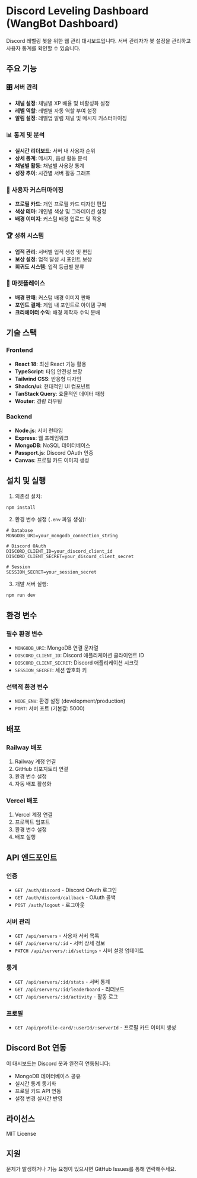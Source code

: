 # Discord Leveling Dashboard (WangBot Dashboard)

Discord 레벨링 봇을 위한 웹 관리 대시보드입니다. 서버 관리자가 봇 설정을 관리하고 사용자 통계를 확인할 수 있습니다.

## 주요 기능

### 🎛️ 서버 관리
- **채널 설정**: 채널별 XP 배율 및 비활성화 설정
- **레벨 역할**: 레벨별 자동 역할 부여 설정
- **알림 설정**: 레벨업 알림 채널 및 메시지 커스터마이징

### 📊 통계 및 분석
- **실시간 리더보드**: 서버 내 사용자 순위
- **상세 통계**: 메시지, 음성 활동 분석
- **채널별 활동**: 채널별 사용량 통계
- **성장 추이**: 시간별 서버 활동 그래프

### 🎨 사용자 커스터마이징
- **프로필 카드**: 개인 프로필 카드 디자인 편집
- **색상 테마**: 개인별 색상 및 그라데이션 설정
- **배경 이미지**: 커스텀 배경 업로드 및 적용

### 🏆 성취 시스템
- **업적 관리**: 서버별 업적 생성 및 편집
- **보상 설정**: 업적 달성 시 포인트 보상
- **희귀도 시스템**: 업적 등급별 분류

### 🛒 마켓플레이스
- **배경 판매**: 커스텀 배경 이미지 판매
- **포인트 결제**: 게임 내 포인트로 아이템 구매
- **크리에이터 수익**: 배경 제작자 수익 분배

## 기술 스택

### Frontend
- **React 18**: 최신 React 기능 활용
- **TypeScript**: 타입 안전성 보장
- **Tailwind CSS**: 반응형 디자인
- **Shadcn/ui**: 현대적인 UI 컴포넌트
- **TanStack Query**: 효율적인 데이터 패칭
- **Wouter**: 경량 라우팅

### Backend
- **Node.js**: 서버 런타임
- **Express**: 웹 프레임워크
- **MongoDB**: NoSQL 데이터베이스
- **Passport.js**: Discord OAuth 인증
- **Canvas**: 프로필 카드 이미지 생성

## 설치 및 실행

1. 의존성 설치:
```bash
npm install
```

2. 환경 변수 설정 (`.env` 파일 생성):
```env
# Database
MONGODB_URI=your_mongodb_connection_string

# Discord OAuth
DISCORD_CLIENT_ID=your_discord_client_id
DISCORD_CLIENT_SECRET=your_discord_client_secret

# Session
SESSION_SECRET=your_session_secret
```

3. 개발 서버 실행:
```bash
npm run dev
```

## 환경 변수

### 필수 환경 변수
- `MONGODB_URI`: MongoDB 연결 문자열
- `DISCORD_CLIENT_ID`: Discord 애플리케이션 클라이언트 ID
- `DISCORD_CLIENT_SECRET`: Discord 애플리케이션 시크릿
- `SESSION_SECRET`: 세션 암호화 키

### 선택적 환경 변수
- `NODE_ENV`: 환경 설정 (development/production)
- `PORT`: 서버 포트 (기본값: 5000)

## 배포

### Railway 배포
1. Railway 계정 연결
2. GitHub 리포지토리 연결
3. 환경 변수 설정
4. 자동 배포 활성화

### Vercel 배포
1. Vercel 계정 연결
2. 프로젝트 임포트
3. 환경 변수 설정
4. 배포 실행

## API 엔드포인트

### 인증
- `GET /auth/discord` - Discord OAuth 로그인
- `GET /auth/discord/callback` - OAuth 콜백
- `POST /auth/logout` - 로그아웃

### 서버 관리
- `GET /api/servers` - 사용자 서버 목록
- `GET /api/servers/:id` - 서버 상세 정보
- `PATCH /api/servers/:id/settings` - 서버 설정 업데이트

### 통계
- `GET /api/servers/:id/stats` - 서버 통계
- `GET /api/servers/:id/leaderboard` - 리더보드
- `GET /api/servers/:id/activity` - 활동 로그

### 프로필
- `GET /api/profile-card/:userId/:serverId` - 프로필 카드 이미지 생성

## Discord Bot 연동

이 대시보드는 Discord 봇과 완전히 연동됩니다:
- MongoDB 데이터베이스 공유
- 실시간 통계 동기화
- 프로필 카드 API 연동
- 설정 변경 실시간 반영

## 라이선스

MIT License

## 지원

문제가 발생하거나 기능 요청이 있으시면 GitHub Issues를 통해 연락해주세요.